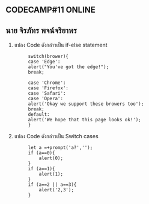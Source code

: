 CODECAMP#11 ONLINE
---------------------------
นาย จิรภัทร พจน์จริยาพร
---------------------------
1. แปลง Code ดังกล่าวเป็น if-else statement

            switch(brower){
            case 'Edge':
            alert("You've got the edge!");
            break;

            case 'Chrome':
            case 'Firefox':
            case 'Safari':
            case 'Opera':
            alert('Okay we support these browers too');
            break;
            default:
            alert('We hope that this page looks ok!');
            }

2. แปลง Code ดังกล่าวเป็น Switch cases

            let a =+prompt('a?','');
            if (a==0){
                alert(0);
            }
            if (a==1){
                alert(1);
            }
            if (a==2 || a==3){
                alert('2,3');
            }
